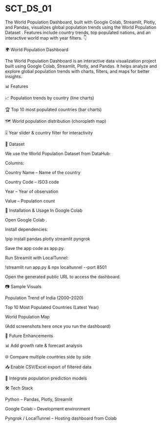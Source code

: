 # SCT_DS_01
The World Population Dashboard, built with Google Colab, Streamlit, Plotly, and Pandas, visualizes global population trends using the World Population Dataset . Features include country trends, top populated nations, and an interactive world map with year filters.
👇

🌍 World Population Dashboard

The World Population Dashboard is an interactive data visualization project built using Google Colab, Streamlit, Plotly, and Pandas. It helps analyze and explore global population trends with charts, filters, and maps for better insights.

📊 Features

📈 Population trends by country (line charts)

🏆 Top 10 most populated countries (bar charts)

🗺 World population distribution (choropleth map)

🎚 Year slider & country filter for interactivity

📂 Dataset

We use the World Population Dataset
 from DataHub:

Columns:

Country Name – Name of the country

Country Code – ISO3 code

Year – Year of observation

Value – Population count

🚀 Installation & Usage
In Google Colab

Open Google Colab
.

Install dependencies:

!pip install pandas plotly streamlit pyngrok


Save the app code as app.py.

Run Streamlit with LocalTunnel:

!streamlit run app.py & npx localtunnel --port 8501


Open the generated public URL to access the dashboard.

📷 Sample Visuals

Population Trend of India (2000–2020)

Top 10 Most Populated Countries (Latest Year)

World Population Map

(Add screenshots here once you run the dashboard)

🔮 Future Enhancements

📊 Add growth rate & forecast analysis

🌐 Compare multiple countries side by side

📥 Enable CSV/Excel export of filtered data

🤖 Integrate population prediction models

🛠️ Tech Stack

Python – Pandas, Plotly, Streamlit

Google Colab – Development environment

Pyngrok / LocalTunnel – Hosting dashboard from Colab
